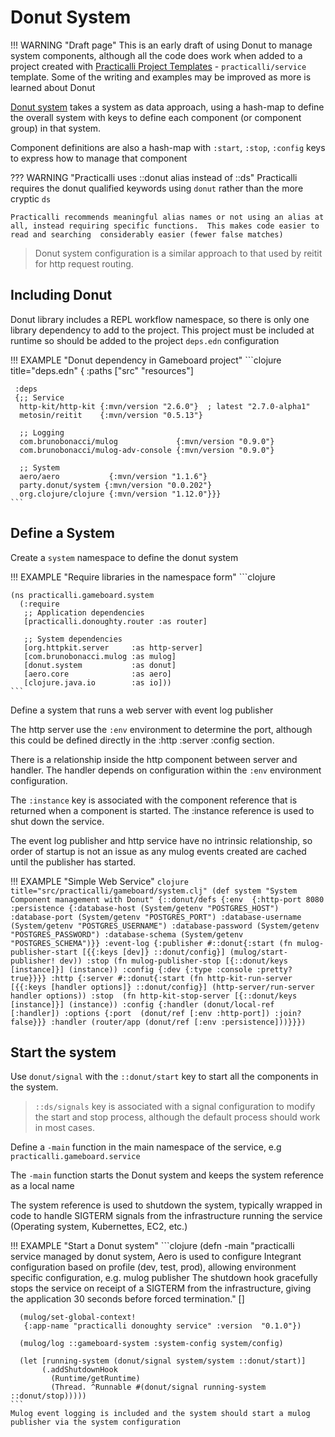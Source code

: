 # Donut System

!!! WARNING "Draft page"
    This is an early draft of using Donut to manage system components, although all the code does work when added to a project created with [Practicalli Project Templates](https://github.com/practicalli/project-templates/) - `practicalli/service` template.  Some of the writing and examples may be improved as more is learned about Donut


[Donut system](https://github.com/donut-party/system) takes a system as data approach, using a hash-map to define the overall system with keys to define each component (or component group) in that system.

Component definitions are also a hash-map with `:start`, `:stop`, `:config` keys to express how to manage that component

??? WARNING "Practicalli uses ::donut alias instead of ::ds"
    Practicalli requires the donut qualified keywords using `donut` rather than the more cryptic `ds`

    Practicalli recommends meaningful alias names or not using an alias at all, instead requiring specific functions.  This makes code easier to read and searching  considerably easier (fewer false matches)


> Donut system configuration is a similar approach to that used by reitit for http request routing.


## Including Donut

Donut library includes a REPL workflow namespace, so there is only one library dependency to add to the project.  This project must be included at runtime so should be added to the project `deps.edn` configuration

!!! EXAMPLE "Donut dependency in Gameboard project"
    ```clojure title="deps.edn"
    {
    :paths
     ["src" "resources"]

     :deps
     {;; Service
      http-kit/http-kit {:mvn/version "2.6.0"}  ; latest "2.7.0-alpha1"
      metosin/reitit    {:mvn/version "0.5.13"}

      ;; Logging
      com.brunobonacci/mulog             {:mvn/version "0.9.0"}
      com.brunobonacci/mulog-adv-console {:mvn/version "0.9.0"}

      ;; System
      aero/aero           {:mvn/version "1.1.6"}
      party.donut/system {:mvn/version "0.0.202"}
      org.clojure/clojure {:mvn/version "1.12.0"}}}
    ```


## Define a System

Create a `system` namespace to define the donut system


!!! EXAMPLE "Require libraries in the namespace form"
    ```clojure

    (ns practicalli.gameboard.system
      (:require
       ;; Application dependencies
       [practicalli.donoughty.router :as router]

       ;; System dependencies
       [org.httpkit.server     :as http-server]
       [com.brunobonacci.mulog :as mulog]
       [donut.system           :as donut]
       [aero.core              :as aero]
       [clojure.java.io        :as io]))
    ```

Define a system that runs a web server with event log publisher

The http server use the `:env` environment to determine the port, although this could be defined directly in the :http :server :config section.

There is a relationship inside the http component between server and handler.  The handler depends on configuration within the `:env` environment configuration.

The `:instance` key is associated with the component reference that is returned when a component is started.  The :instance reference is used to shut down the service.

The event log publisher and http service have no intrinsic relationship, so order of startup is not an issue as any mulog events created are cached until the publisher has started.

!!! EXAMPLE "Simple Web Service"
    ```clojure title="src/practicalli/gameboard/system.clj"
    (def system
      "System Component management with Donut"
      {::donut/defs
       {:env  {:http-port 8080
               :persistence {:database-host (System/getenv "POSTGRES_HOST")
                             :database-port (System/getenv "POSTGRES_PORT")
                             :database-username (System/getenv "POSTGRES_USERNAME")
                             :database-password (System/getenv "POSTGRES_PASSWORD")
                             :database-schema (System/getenv "POSTGRES_SCHEMA")}}
        :event-log {:publisher
                    #::donut{:start (fn mulog-publisher-start
                                      [{{:keys [dev]} ::donut/config}]
                                      (mulog/start-publisher! dev))
                             :stop (fn mulog-publisher-stop
                                     [{::donut/keys [instance]}]
                                     (instance))
                             :config {:dev {:type :console :pretty? true}}}}
        :http {:server
               #::donut{:start (fn http-kit-run-server
                                 [{{:keys [handler options]} ::donut/config}]
                                 (http-server/run-server handler options))
                        :stop  (fn http-kit-stop-server
                                 [{::donut/keys [instance]}]
                                 (instance))
                        :config {:handler (donut/local-ref [:handler])
                                 :options {:port  (donut/ref [:env :http-port])
                                           :join? false}}}
               :handler (router/app (donut/ref [:env :persistence]))}}})
    ```


## Start the system

Use `donut/signal` with the `::donut/start` key to start all the components in the system.

> `::ds/signals` key is associated with a signal configuration to modify the start and stop process, although the default process should work in most cases.

Define a `-main` function in the main namespace of the service, e.g `practicalli.gameboard.service`

The `-main` function starts the Donut system and keeps the system reference as a local name

The system reference is used to shutdown the system, typically wrapped in code to handle SIGTERM signals from the infrastructure running the service (Operating system, Kubernettes, EC2, etc.)



!!! EXAMPLE "Start a Donut system"
    ```clojure
    (defn -main
      "practicalli service managed by donut system,
      Aero is used to configure Integrant configuration based on profile (dev, test, prod),
      allowing environment specific configuration, e.g. mulog publisher
      The shutdown hook gracefully stops the service on receipt of a SIGTERM from the infrastructure,
      giving the application 30 seconds before forced termination."
      []

      (mulog/set-global-context!
       {:app-name "practicalli donoughty service" :version  "0.1.0"})

      (mulog/log ::gameboard-system :system-config system/config)

      (let [running-system (donut/signal system/system ::donut/start)]
           (.addShutdownHook
             (Runtime/getRuntime)
             (Thread. ^Runnable #(donut/signal running-system ::donut/stop)))))
    ```
    Mulog event logging is included and the system should start a mulog publisher via the system configuration

